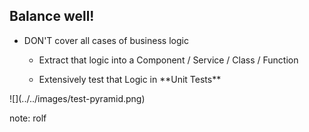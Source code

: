 ## Balance well! 

<div class="horizontal-2">
    <div>
        <ul>
            <li><p>DON'T cover all cases of business logic</p>
                <ul>
                <li><p>Extract that logic into a Component / Service / Class / Function</p></li>
                <li><p>Extensively test that Logic in **Unit Tests**</p></li>
                </ul>
            </li>
        </ul>    
    </div>
    <div>
      ![](../../images/test-pyramid.png)
    </div>
</div>

note:
rolf